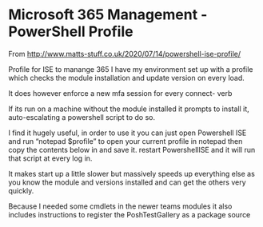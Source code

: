 # Microsoft 365 Management - PowerShell Profile
From http://www.matts-stuff.co.uk/2020/07/14/powershell-ise-profile/

Profile for ISE to manange 365
I have my environment set up with a profile which checks the module installation and update version on every load.

It does however enforce a new mfa session for every connect- verb

If its run on a machine without the module installed it prompts to install it, auto-escalating a powershell script to do so.

I find it hugely useful, in order to use it you can just open Powershell ISE and run “notepad $profile” to open your current profile in notepad then copy the contents below in and save it. restart PowershellISE and it will run that script at every log in.

It makes start up a little slower but massively speeds up everything else as you know the module and versions installed and can get the others very quickly.

Because I needed some cmdlets in the newer teams modules it also includes instructions to register the PoshTestGallery as a package source
